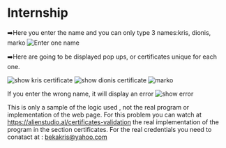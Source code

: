 # Internship
➡️Here you enter the name and you can only type 3 names:kris, dionis, marko
![Enter one name ](https://user-images.githubusercontent.com/71281629/173231356-e1e046a1-c458-45ab-9f5a-eba28456ecb8.png)

➡️Here are going to be displayed pop ups, or certificates unique for each one.

![show kris certificate](https://user-images.githubusercontent.com/71281629/173231464-344aa22d-1b4a-4709-8b52-0ee31385e4de.png)
![show dionis certificate](https://user-images.githubusercontent.com/71281629/173231472-b9b16fe5-50df-48d5-b3ed-10134febb262.png)
![marko](https://user-images.githubusercontent.com/71281629/173231474-a9ac63cf-9c33-46e0-a0b1-d90c8c400461.png)

If you enter the wrong name, it will display an error
![show error](https://user-images.githubusercontent.com/71281629/173231506-74540a49-60ad-4add-8b94-cd2231fda4de.png)

This is only a sample of the logic used , not the real program or implementation of the web page.
For this problem you can watch at https://alienstudio.al/certificates-validation the real implementation of the program
in the section certificates. For the real credentials you need to conatact at : bekakris@yahoo.com
